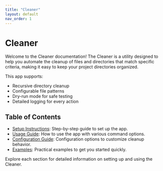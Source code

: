```yaml
---
title: "Cleaner"
layout: default
nav_order: 1  
---
```


# Cleaner

Welcome to the Cleaner documentation! The Cleaner is a utility designed to help you automate the cleanup of files and directories that match specific criteria, making it easy to keep your project directories organized.

This app supports:

- Recursive directory cleanup
- Configurable file patterns
- Dry-run mode for safe testing
- Detailed logging for every action

## Table of Contents

- [Setup Instructions](setup.md): Step-by-step guide to set up the app.
- [Usage Guide](usage.md): How to use the app with various command options.
- [Configuration Guide](configuration.md): Configuration options to customize cleanup behavior.
- [Examples](examples.md): Practical examples to get you started quickly.

Explore each section for detailed information on setting up and using the Cleaner.
